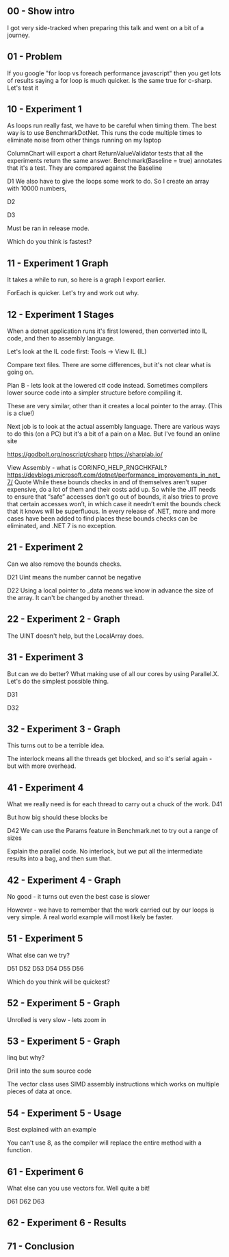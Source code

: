 ## 00 - Show intro
I got very side-tracked when preparing this talk and went on a bit of a journey.

## 01 - Problem
If you google "for loop vs foreach performance javascript" then you get lots of results saying a for loop is much quicker.
Is the same true for c-sharp.
Let's test it

## 10 - Experiment 1
As loops run really fast,  we have to be careful when timing them.   The best way is to use BenchmarkDotNet.
This runs the code multiple times to eliminate noise from other things running on my laptop

ColumnChart will export a chart
ReturnValueValidator tests that all the experiments return the same answer.
Benchmark(Baseline = true) annotates that it's a test.  They are compared against the Baseline 

D1
We also have to give the loops some work to do.
So I create an array with 10000 numbers,

D2

D3

Must be ran in release mode.

Which do you think is fastest?  

## 11 - Experiment 1 Graph

It takes a while to run,  so here is a graph I export earlier.

ForEach is quicker.  Let's try and work out why.




## 12 - Experiment 1 Stages
When a dotnet application runs it's first lowered, then converted into IL code,  and then to assembly language.

Let's look at the IL code first: Tools -> View IL (IL)

Compare text files.  There are some differences,  but it's not clear what is going on.

Plan B - lets look at the lowered c# code instead.  Sometimes compilers lower source code into a simpler structure before compiling it.

These are very similar, other than it creates a local pointer to the array.  (This is a clue!)  

Next job is to look at the actual assembly language.   There are various ways to do this (on a PC) but it's a bit of a pain on a Mac.  But I've found an online site

https://godbolt.org/noscript/csharp
https://sharplab.io/

View Assembly - what is CORINFO_HELP_RNGCHKFAIL?
https://devblogs.microsoft.com/dotnet/performance_improvements_in_net_7/
Quote
While these bounds checks in and of themselves aren’t super expensive, do a lot of them and their costs add up. So while the JIT needs to ensure that “safe” accesses don’t go out of bounds, it also tries to prove that certain accesses won’t, in which case it needn’t emit the bounds check that it knows will be superfluous. In every release of .NET, more and more cases have been added to find places these bounds checks can be eliminated, and .NET 7 is no exception.


## 21 - Experiment 2

Can we also remove the bounds checks.   

D21
Uint means the number cannot be negative

D22
Using a local pointer to _data means we know in advance the size of the array.  It can't be changed by another thread.

## 22 - Experiment 2 - Graph

The UINT doesn't help,  but the LocalArray does.


## 31 - Experiment 3

But can we do better? What making use of all our cores by using Parallel.X.  Let's do the simplest possible thing.

D31

D32

## 32 - Experiment 3 - Graph

This turns out to be a terrible idea.

The interlock means all the threads get blocked,  and so it's serial again - but with more overhead.


## 41 - Experiment 4

What we really need is for each thread to carry out a chuck of the work.
D41


But how big should these blocks be

D42
We can use the Params feature in Benchmark.net to try out a range of sizes

Explain the parallel code.  No interlock,  but we put all the intermediate results into a bag,  and then sum that.

## 42 - Experiment 4 - Graph

No good - it turns out even the best case is slower

However - we have to remember that the work carried out by our loops is very simple.  A real world example will most likely be faster.



## 51 - Experiment 5
What else can we try?

D51
D52
D53
D54
D55
D56

Which do you think will be quickest?


## 52 - Experiment 5 - Graph
Unrolled is very slow - lets zoom in

## 53 - Experiment 5 - Graph
linq but why?

Drill into the sum source code

The vector class uses SIMD assembly instructions which works on multiple pieces of data at once.

## 54 - Experiment 5 - Usage

Best explained with an example

You can't use 8,  as the compiler will replace the entire method with a function.

## 61 - Experiment 6

What else can you use vectors for.  Well quite a bit!

D61
D62
D63

## 62 - Experiment 6 - Results

## 71 - Conclusion